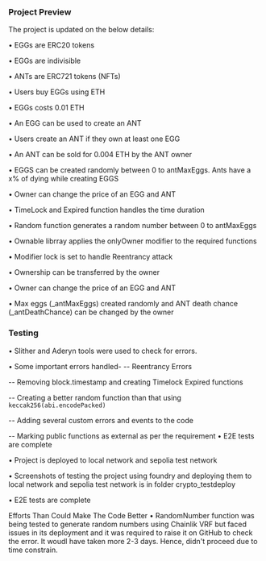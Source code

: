 ### Project Preview
The project is updated on the below details:

• EGGs are ERC20 tokens

• EGGs are indivisible

• ANTs are ERC721 tokens (NFTs)

• Users buy EGGs using ETH

• EGGs costs 0.01 ETH

• An EGG can be used to create an ANT

• Users create an ANT if they own at least one EGG

• An ANT can be sold for 0.004 ETH by the ANT owner

• EGGS can be created randomly between 0 to antMaxEggs. Ants have a x% of dying while creating EGGS

• Owner can change the price of an EGG and ANT

• TimeLock and Expired function handles the time duration

• Random function generates a random number between 0 to antMaxEggs

• Ownable librray applies the onlyOwner modifier to the required functions

• Modifier lock is set to handle Reentrancy attack

• Ownership can be transferred by the owner

• Owner can change the price of an EGG and ANT

• Max eggs (_antMaxEggs) created randomly and ANT death chance (_antDeathChance) can be changed by the owner

### Testing
• Slither and Aderyn tools were used to check for errors.

• Some important errors handled- -- Reentrancy Errors

 -- Removing block.timestamp and creating Timelock Expired functions

 -- Creating a better random function than that using `keccak256(abi.encodePacked)`

 -- Adding several custom errors and events to the code

 -- Marking public functions as external as per the requirement
• E2E tests are complete

• Project is deployed to local network and sepolia test network

• Screenshots of testing the project using foundry and deploying them to local network and sepolia test network is in folder crypto_testdeploy

• E2E tests are complete

Efforts Than Could Make The Code Better
• RandomNumber function was being tested to generate random numbers using Chainlik VRF but faced issues in its deployment and it was required to raise it on GitHub to check the error. It woudl have taken more 2-3 days. Hence, didn't proceed due to time constrain.
